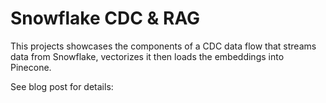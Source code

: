 # Snowflake CDC & RAG

This projects showcases the components of a CDC data flow that streams data from
Snowflake, vectorizes it then loads the embeddings into Pinecone.

See blog post for details: